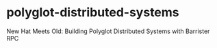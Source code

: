 polyglot-distributed-systems
============================

New Hat Meets Old: Building Polyglot Distributed Systems with Barrister RPC
